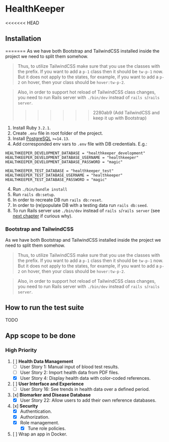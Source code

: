# HealthKeeper

<<<<<<< HEAD
## Installation
=======
As we have both Bootstrap and TailwindCSS installed inside the project we need to split them somehow.
> Thus, to utilize TailwindCSS make sure that you use the classes with the prefix.
If you want to add a `p-1` class then it should be `tw-p-1` now. 
But it does not apply to the states, for example, if you want to add a `p-2` on hover, then your class should be `hover:tw-p-2`.

> Also, in order to support hot reload of TailwindCSS class changes, you need to run Rails server with `./bin/dev` instead of `rails s`/`rails server`.
>>>>>>> 2280ab9 (Add TailwindCSS and keep it up with Bootstrap)

1. Install Ruby `3.2.1`.
2. Create `.env` file in root folder of the project.
2. Install [PostgreSQL](https://www.postgresql.org/download/) `>=14.13`.
3. Add corresponded env vars to `.env` file with DB credentials. E.g.:
```
HEALTHKEEPER_DEVELOPMENT_DATABASE = "healthkeeper_development"
HEALTHKEEPER_DEVELOPMENT_DATABASE_USERNAME = "healthkeeper"
HEALTHKEEPER_DEVELOPMENT_DATABASE_PASSWORD = "magic"

HEALTHKEEPER_TEST_DATABASE = "healthkeeper_test"
HEALTHKEEPER_TEST_DATABASE_USERNAME = "healthkeeper"
HEALTHKEEPER_TEST_DATABASE_PASSWORD = "magic"
```
4. Run `./bin/bundle install`
5. Run `rails db:setup`.
6. In order to recreate DB run `rails db:reset`.
7. In order to (re)populate DB with a testing data run `rails db:seed`.
8. To run Rails server use `./bin/dev` instead of `rails s`/`rails server` (see [next chapter](#bootstrap-and-tailwindCSS) if curious why).

### Bootstrap and TailwindCSS
As we have both Bootstrap and TailwindCSS installed inside the project we need to split them somehow.
> Thus, to utilize TailwindCSS make sure that you use the classes with the prefix.
If you want to add a `p-1` class then it should be `tw-p-1` now.
But it does not apply to the states, for example, if you want to add a `p-2` on hover, then your class should be `hover:tw-p-2`.

> Also, in order to support hot reload of TailwindCSS class changes, you need to run Rails server with `./bin/dev` instead of `rails s`/`rails server`.

## How to run the test suite

TODO

## App scope to be done

### **High Priority**

1. [ ] **Health Data Management**
    - [ ] User Story 1: Manual input of blood test results.
    - [ ] User Story 2: Import health data from PDF files.
    - [x] User Story 4: Display health data with color-coded references.
2. [ ] **User Interface and Experience**
    - [ ] User Story 16: See trends in health data over a defined period.
3. [x] **Biomarker and Disease Database**
    - [x] User Story 22: Allow users to add their own reference databases.
4. [x] **Security**
    - [x] Authentication.
    - [x] Authorization.
    - [x] Role management.
        - [x] Tune role policies.
5. [ ] Wrap an app in Docker.